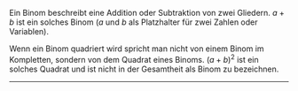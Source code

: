 Ein Binom beschreibt eine Addition oder Subtraktion von zwei Gliedern.
$a+b$ ist ein solches Binom ($a$ und $b$ als Platzhalter für zwei Zahlen oder Variablen).

Wenn ein Binom quadriert wird spricht man nicht von einem Binom im Kompletten, sondern von dem Quadrat eines Binoms.
$(a+b)^2$ ist ein solches Quadrat und ist nicht in der Gesamtheit als Binom zu bezeichnen.

---